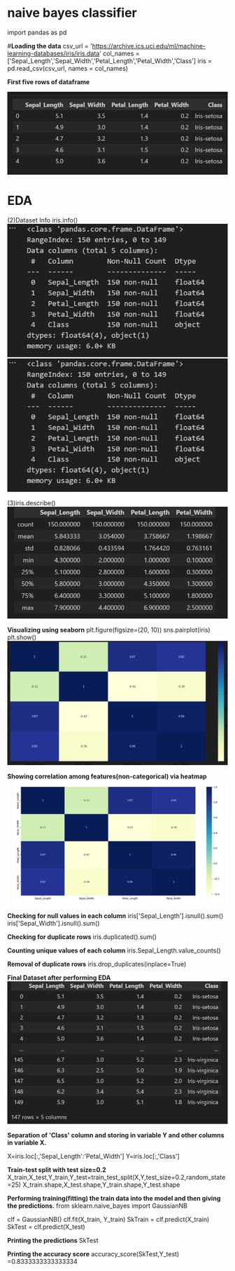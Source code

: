 # **naive bayes classifier**
import pandas as pd

#**Loading the data**
csv_url = 'https://archive.ics.uci.edu/ml/machine-learning-databases/iris/iris.data'
col_names = ['Sepal_Length','Sepal_Width','Petal_Length','Petal_Width','Class']
iris =  pd.read_csv(csv_url, names = col_names)


**First five rows of dataframe**

![First five rows of dataframe](image-1.png)


# **EDA**

(2)Dataset Info
iris.info()
![information of dataset](image-2.png)
![alt text](image-2.png)

(3)iris.describe()
![alt text](image-4.png)

**Visualizing using seaborn**
plt.figure(figsize=(20, 10))
sns.pairplot(iris)
plt.show()
![alt text](image-5.png)

**Showing correlation among features(non-categorical) via heatmap**
![alt text](image-7.png)

**Checking for null values in each column**
iris['Sepal_Length'].isnull().sum()
iris['Sepal_Width'].isnull().sum()

**Checking for duplicate rows**
iris.duplicated().sum()

**Counting unique values of each column**
iris.Sepal_Length.value_counts()

**Removal of duplicate rows**
iris.drop_duplicates(inplace=True)

**Final Dataset after performing EDA**
![alt text](image-6.png)

**Separation of 'Class' column and storing in variable Y and other columns in variable X.**

X=iris.loc[:,'Sepal_Length':'Petal_Width']
Y=iris.loc[:,'Class']

**Train-test split with test size=0.2**
X_train,X_test,Y_train,Y_test=train_test_split(X,Y,test_size=0.2,random_state=25)
X_train.shape,X_test.shape,Y_train.shape,Y_test.shape

**Performing training(fitting) the train data into the model and then giving the predictions.**
from sklearn.naive_bayes import GaussianNB

clf = GaussianNB()
clf.fit(X_train, Y_train)
SkTrain = clf.predict(X_train) 
SkTest = clf.predict(X_test)


**Printing the predictions**
SkTest

**Printing the accuracy score**
accuracy_score(SkTest,Y_test)
=0.8333333333333334







